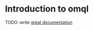 # Introduction to omql

TODO: write [great documentation](http://jacobian.org/writing/what-to-write/)
